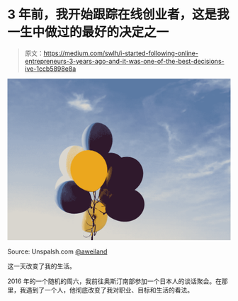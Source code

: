 # 3 年前，我开始跟踪在线创业者，这是我一生中做过的最好的决定之一

> 原文：<https://medium.com/swlh/i-started-following-online-entrepreneurs-3-years-ago-and-it-was-one-of-the-best-decisions-ive-1ccb5898e8a>

![](img/491ac498c26639ba823ac18d51ab22c7.png)

Source: Unspalsh.com [@aweiland](https://unsplash.com/@aweiland)

这一天改变了我的生活。

2016 年的一个随机的周六，我前往奥斯汀南部参加一个日本人的谈话聚会。在那里，我遇到了一个人，他彻底改变了我对职业、目标和生活的看法。
